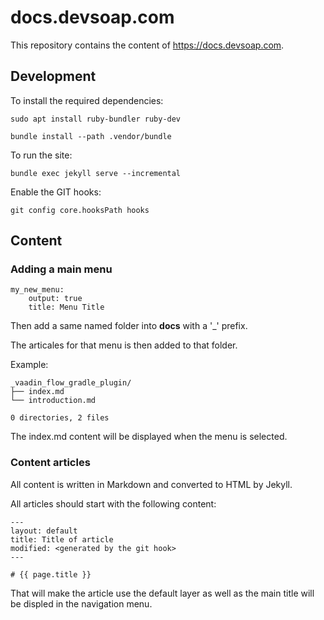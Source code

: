 # docs.devsoap.com

This repository contains the content of https://docs.devsoap.com.




## Development

To install the required dependencies:
```
sudo apt install ruby-bundler ruby-dev

bundle install --path .vendor/bundle
```

To run the site:

```
bundle exec jekyll serve --incremental
```

Enable the GIT hooks:

```
git config core.hooksPath hooks
```


## Content

### Adding a main menu

```
my_new_menu:
    output: true
    title: Menu Title
```

Then add a same named folder into **docs** with a '_' prefix.

The articales for that menu is then added to that folder.

Example:
```
_vaadin_flow_gradle_plugin/
├── index.md
└── introduction.md

0 directories, 2 files
```

The index.md content will be displayed when the menu is selected.


### Content articles

All content is written in Markdown and converted to HTML by Jekyll.

All articles should start with the following content:

```
---
layout: default
title: Title of article
modified: <generated by the git hook>
---

# {{ page.title }}
```

That will make the article use the default layer as well as the main title will be displed in the navigation menu.
